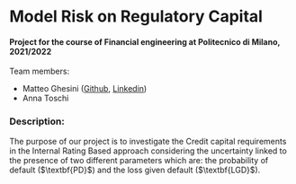 <h1 align="left"> Model Risk on Regulatory Capital </h1>

<h4 align="left">Project for the course of Financial engineering at Politecnico di Milano, 2021/2022</h4>

<p align="left"> Team members:
<ul>
  <li>Matteo Ghesini (<a href="https://github.com/MatteoGhesini/" target="_blank">Github</a>, <a href="https://www.linkedin.com/in/matteo-ghesini-223084210" target="_blank">Linkedin</a>)</li>
  <li>Anna Toschi </li>
</ul>
</p>

<h3 align="left">Description:</h3>
<p align="left">The purpose of our project is to investigate the Credit capital requirements in the Internal Rating Based approach considering the uncertainty linked to the presence of two different parameters which are: the probability of default ($\textbf{PD}$) and the loss given default ($\textbf{LGD}$). </p>
